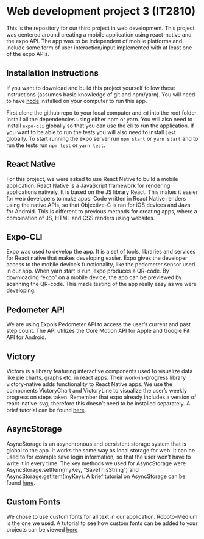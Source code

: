 # Web development project 3 (IT2810)
This is the repository for our third project in web development. This project was centered around creating a mobile application using
react-native and the expo API. The app was to be independent of mobile platforms and include some form of user interaction/input
implemented with at least one of the expo APIs.

## Installation instructions
If you want to download and build this project yourself follow these instructions (assumes basic knowledge of git and npm/yarn).
You will need to have [node](https://nodejs.org/en/download/) installed on your computer to run this app.

First clone the github repo to your local computer and `cd` into the root folder. Install all the dependencies using either npm or yarn.
You will also need to install `expo-cli` globally so that you can use the cli to run the application. If you want to be able to run the
tests you will also need to install `jest` globally. To start running the expo server run `npm start` or `yarn start` and to run the tests
run `npm test` or `yarn test`.

## React Native
For this project, we were asked to use React Native to build a mobile application. React Native is a JavaScript framework for rendering applications natively. It is based on the JS library React. This makes it easier for web developers to make apps. Code written in React Native renders using the native APIs, so that Objective-C is ran for iOS devices and Java for Android. This is different to previous methods for creating apps, where a combination of JS, HTML and CSS renders using websites.

## Expo-CLI
Expo was used to develop the app. It is a set of tools, libraries and services for React native that makes developing easier. Expo gives the developer access to the mobile device’s functionality, like the pedometer sensor used in our app. When yarn start is run, expo produces a QR-code. By downloading “expo” on a mobile device, the app can be previewed by scanning the QR-code. This made testing of the app really easy as we were developing.

## Pedometer API
We are using Expo’s Pedometer API to access the user’s current and past step count. The API utilizes the Core Motion API for Apple and Google Fit API for Android. 

## Victory
Victory is a library featuring interactive components used to visualize data like pie charts, graphs etc. in react apps. Their work-in-progress library victory-native adds functionality to React Native apps. We use the components VictoryChart and VictoryLine to visualize the user’s weekly progress on steps taken. Remember that expo already includes a version of react-native-svg, therefore this doesn’t need to be installed separately. A brief tutorial can be found [here](https://github.com/IT2810/it2810-webutvikling-h18-prosjekt-3-38/edit/issue/34/readme/tutorials/victoryTutorial.md/).


## AsyncStorage
AsyncStorage is an asynchronous and persistent storage system that is global to the app. It works the same way as local storage for web. It can be used to for example save login information, so that the user won’t have to write it in every time.
The key methods we used for AsyncStorage were AsyncStorage.setItem(myKey, “SaveThisString”) and AsyncStorage.getItem(myKey). A brief tutorial on AsyncStorage can be found [here](https://github.com/IT2810/it2810-webutvikling-h18-prosjekt-3-38/edit/issue/34/readme/tutorials/asyncstorageTutorial.md/).

## Custom Fonts
We chose to use custom fonts for all text in our application. Roboto-Medium is the one we used. A tutorial to see how custom fonts can be added to your projects can be viewed [here](https://github.com/IT2810/it2810-webutvikling-h18-prosjekt-3-38/blob/issue/34/readme/tutorials/CustomFonts.md)
